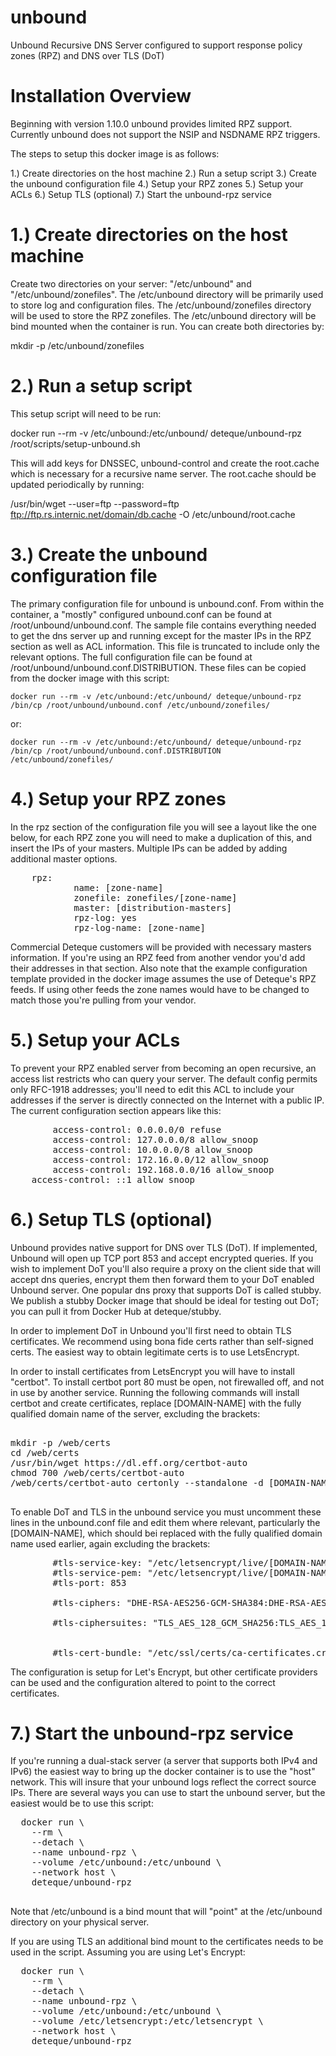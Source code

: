 # unbound
Unbound Recursive DNS Server configured to support response policy zones (RPZ) and DNS over TLS (DoT)

# Installation Overview
Beginning with version 1.10.0 unbound provides limited RPZ support. Currently unbound does not support the NSIP and NSDNAME RPZ triggers.

The steps to setup this docker image is as follows:

1.) Create directories on the host machine
2.) Run a setup script
3.) Create the unbound configuration file
4.) Setup your RPZ zones
5.) Setup your ACLs
6.) Setup TLS (optional)
7.) Start the unbound-rpz service

# 1.) Create directories on the host machine
Create two directories on your server: "/etc/unbound" and "/etc/unbound/zonefiles".  The /etc/unbound directory will be primarily used to store log and configuration files.  The /etc/unbound/zonefiles directory will be used to store the RPZ zonefiles.  The /etc/unbound directory will be bind mounted when the container is run.  You can create both directories by:

  mkdir -p /etc/unbound/zonefiles

# 2.) Run a setup script
This setup script will need to be run:

  docker run --rm -v /etc/unbound:/etc/unbound/ deteque/unbound-rpz /root/scripts/setup-unbound.sh

This will add keys for DNSSEC, unbound-control and create the root.cache which is necessary for a recursive name server. The root.cache should be updated periodically by running:

  /usr/bin/wget --user=ftp --password=ftp ftp://ftp.rs.internic.net/domain/db.cache -O /etc/unbound/root.cache
  
# 3.) Create the unbound configuration file
The primary configuration file for unbound is unbound.conf. From within the container, a "mostly" configured unbound.conf can be found at /root/unbound/unbound.conf.  The sample file contains everything needed to get the dns server up and running except for the master IPs in the RPZ section as well as ACL information. This file is truncated to include only the relevant options. The full configuration file can be found at /root/unbound/unbound.conf.DISTRIBUTION.
These files can be copied from the docker image with this script:

	docker run --rm -v /etc/unbound:/etc/unbound/ deteque/unbound-rpz /bin/cp /root/unbound/unbound.conf /etc/unbound/zonefiles/

or:

	docker run --rm -v /etc/unbound:/etc/unbound/ deteque/unbound-rpz /bin/cp /root/unbound/unbound.conf.DISTRIBUTION /etc/unbound/zonefiles/ 

# 4.) Setup your RPZ zones
In the rpz section of the configuration file you will see a layout like the one below, for each RPZ zone you will need to make a duplication of this, and insert the IPs of your masters. Multiple IPs can be added by adding additional master options.

<pre>
	rpz:
        	name: [zone-name]
	        zonefile: zonefiles/[zone-name]
	        master: [distribution-masters]
        	rpz-log: yes
        	rpz-log-name: [zone-name]
</pre>


Commercial Deteque customers will be provided with necessary masters information.  If you're using an RPZ feed from another vendor you'd add their addresses in that section.  Also note that the example configuration template provided in the docker image assumes the use of Deteque's RPZ feeds.  If using other feeds the zone names would have to be changed to match those you're pulling from your vendor.

# 5.) Setup your ACLs
To prevent your RPZ enabled server from becoming an open recursive, an access list restricts who can query your server.  The default config permits only RFC-1918 addresses; you'll need to edit this ACL to include your addresses if the server is directly connected on the Internet with a public IP.  The current configuration section appears like this:

<pre>
        access-control: 0.0.0.0/0 refuse
        access-control: 127.0.0.0/8 allow_snoop
        access-control: 10.0.0.0/8 allow_snoop
        access-control: 172.16.0.0/12 allow_snoop
        access-control: 192.168.0.0/16 allow_snoop
	access-control: ::1 allow_snoop
</pre>  
 
# 6.) Setup TLS (optional)
Unbound provides native support for DNS over TLS (DoT).  If implemented, Unbound will open up TCP port 853 and accept encrypted queries.  If you wish to implement DoT you'll also require a proxy on the client side that will accept dns queries, encrypt them then forward them to your DoT enabled Unbound server.  One popular dns proxy that supports DoT is called stubby.  We publish a stubby Docker image that should be ideal for testing out DoT; you can pull it from Docker Hub at deteque/stubby.

In order to implement DoT in Unbound you'll first need to obtain TLS certificates.  We recommend using bona fide certs rather than self-signed certs.  The easiest way to obtain legitimate certs is to use LetsEncrypt.

In order to install certificates from LetsEncrypt you will have to install "certbot". To install certbot port 80 must be open, not firewalled off, and not in use by another service. Running the following commands will install certbot and create certificates, replace [DOMAIN-NAME] with the fully qualified domain name of the server, excluding the brackets:

<pre>

mkdir -p /web/certs
cd /web/certs
/usr/bin/wget https://dl.eff.org/certbot-auto
chmod 700 /web/certs/certbot-auto
/web/certs/certbot-auto certonly --standalone -d [DOMAIN-NAME]

</pre>

To enable DoT and TLS in the unbound service you must uncomment these lines in the unbound.conf file and edit them where relevant, particularly the [DOMAIN-NAME], which should bei replaced with the fully qualified domain name used earlier, again excluding the brackets:

<pre>
        #tls-service-key: "/etc/letsencrypt/live/[DOMAIN-NAME]/privkey.pem"
        #tls-service-pem: "/etc/letsencrypt/live/[DOMAIN-NAME]/fullchain.pem"
        #tls-port: 853

        #tls-ciphers: "DHE-RSA-AES256-GCM-SHA384:DHE-RSA-AES128-GCM-SHA256:ECDHE-RSA-AES256-GCM-SHA384:ECDHE-RSA-AES128-GCM-SHA256:DHE-RSA-AES256-SHA256:DHE-RSA-AES128-SHA256:ECDHE-RSA-AES256-SHA384:ECDHE-RSA-AES128-SHA256"

        #tls-ciphersuites: "TLS_AES_128_GCM_SHA256:TLS_AES_128_CCM_8_SHA256:TLS_AES_128_CCM_SHA256:TLS_AES_256_GCM_SHA384:TLS_CHACHA20_POLY1305_SHA256"


        #tls-cert-bundle: "/etc/ssl/certs/ca-certificates.crt"
</pre>

The configuration is setup for Let's Encrypt, but other certificate providers can be used and the configuration altered to point to the correct certificates.

# 7.) Start the unbound-rpz service
If you're running a dual-stack server (a server that supports both IPv4 and IPv6) the easiest way to bring up the docker container is to use the "host" network.  This will insure that your unbound logs reflect the correct source IPs.  There are several ways you can use to start the unbound server, but the easiest would be to use this script:

  <pre>
  docker run \
    --rm \
    --detach \
    --name unbound-rpz \
    --volume /etc/unbound:/etc/unbound \
    --network host \
    deteque/unbound-rpz
  </pre>

  Note that /etc/unbound is a bind mount that will "point" at the /etc/unbound directory on your physical server.

If you are using TLS an additional bind mount to the certificates needs to be used in the script. Assuming you are using Let's Encrypt:

<pre>
  docker run \
    --rm \
    --detach \
    --name unbound-rpz \
    --volume /etc/unbound:/etc/unbound \
    --volume /etc/letsencrypt:/etc/letsencrypt \
    --network host \
    deteque/unbound-rpz

</pre>

